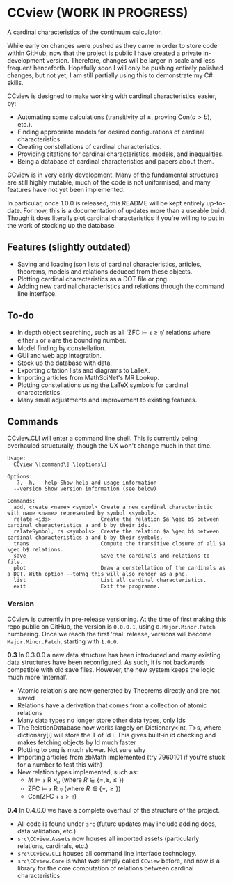 # CCview (WORK IN PROGRESS)
A cardinal characteristics of the continuum calculator.

While early on changes were pushed as they came in order to store code within GitHub, now that the project is public I have created a private in-development version. Therefore, changes will be larger in scale and less frequent henceforth. Hopefully soon I will only be pushing entirely polished changes, but not yet; I am still partially using this to demonstrate my C# skills.

CCview is designed to make working with cardinal characteristics easier, by:
* Automating some calculations (transitivity of $\leq$, proving $\text{Con}(a > b)$, etc.).
* Finding appropriate models for desired configurations of cardinal characteristics.
* Creating constellations of cardinal characteristics.
* Providing citations for cardinal characteristics, models, and inequalities.
* Being a database of cardinal characteristics and papers about them.

CCview is in very early development. Many of the fundamental structures are still highly mutable, much of the code is not uniformised, and many features have not yet been implemented.

In particular, once 1.0.0 is released, this README will be kept entirely up-to-date. For now, this is a documentation of updates more than a useable build. Though it does literally plot cardinal characteristics if you're willing to put in the work of stocking up the database.

## Features (slightly outdated)
* Saving and loading json lists of cardinal characteristics, articles, theorems, models and relations deduced from these objects.
* Plotting cardinal characteristics as a DOT file or png.
* Adding new cardinal characteristics and relations through the command line interface.

## To-do
* In depth object searching, such as all '$\mathsf{ZFC}\vdash\mathfrak{x}\geq\mathfrak{y}$' relations where either $\mathfrak{x}$ or $\mathfrak{y}$ are the bounding number.
* Model finding by constellation.
* GUI and web app integration.
* Stock up the database with data.
* Exporting citation lists and diagrams to LaTeX.
* Importing articles from MathSciNet's MR Lookup.
* Plotting constellations using the LaTeX symbols for cardinal characteristics.
* Many small adjustments and improvement to existing features.

## Commands
CCview.CLI will enter a command line shell. This is currently being overhauled structurally, though the UX won't change much in that time.
```
Usage:
  CCview \[command\] \[options\]

Options:
  -?, -h, --help Show help and usage information
  --version Show version information (see below)

Commands:
  add, create <name> <symbol> Create a new cardinal characteristic with name <name> represented by symbol <symbol>.
  relate <ids>                Create the relation $a \geq b$ between cardinal characteristics a and b by their ids.
  relateSymbol, rs <symbols>  Create the relation $a \geq b$ between cardinal characteristics a and b by their symbols.
  trans                       Compute the transitive closure of all $a \geq b$ relations.
  save                        Save the cardinals and relations to file.
  plot                        Draw a constellation of the cardinals as a DOT. With option --toPng this will also render as a png.
  list                        List all cardinal characteristics.
  exit                        Exit the programme.
```

### Version
CCview is currently in pre-release versioning. At the time of first making this repo public on GitHub, the version is `0.0.0.1`, using `0.Major.Minor.Patch` numbering. Once we reach the first 'real' release, versions will become `Major.Minor.Patch`, starting with `1.0.0`.

**0.3** In 0.3.0.0 a new data structure has been introduced and many existing data structures have been reconfigured. As such, it is not backwards compatible with old save files. However, the new system keeps the logic much more 'internal'.
* 'Atomic relation's are now generated by Theorems directly and are not saved
* Relations have a derivation that comes from a collection of atomic relations
* Many data types no longer store other data types, only Ids
* The RelationDatabase now works largely on Dictionary<int, T>s, where dictionary[i] will store the T of Id i. This gives built-in id checking and makes fetching objects by Id much faster
* Plotting to png is much slower. Not sure why
* Importing articles from zbMath implemented (try 7960101 if you're stuck for a number to test this with)
* New relation types implemented, such as:
	* $M \models \mathfrak{x} \mathrel{R} \aleph_n$ (where $R \in \{=, \geq, \leq\}$)
	* $\mathsf{ZFC} \models \mathfrak{x} \mathrel{R} \mathfrak{y}$ (where $R \in \{=, \geq\}$)
	* $\text{Con}(\mathsf{ZFC} + \mathfrak{x} > \mathfrak{y})$

**0.4** In 0.4.0.0 we have a complete overhaul of the structure of the project.
* All code is found under `src` (future updates may include adding docs, data validation, etc.)
* `src\CCview.Assets` now houses all imported assets (particularly relations, cardinals, etc.)
* `src\CCview.CLI` houses all command line interface technology.
* `src\CCview.Core` is what *was* simply called `CCview` before, and now is a library for the core computation of relations between cardinal characteristics.